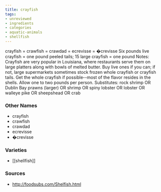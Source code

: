 ```yaml
---
title: crayfish
tags:
- unreviewed
- ingredients
- categories
- aquatic-animals
- shellfish
---
```

crayfish = crawfish = crawdad = ecrevisse = �crevisse Six pounds live crayfish = one pound peeled tails; 15 large crayfish = one pound Notes: Crayfish are very popular in Louisiana, where restaurants serve them on large platters along with bowls of melted butter. Buy live ones if you can; if not, large supermarkets sometimes stock frozen whole crayfish or crayfish tails. Get the whole crayfish if possible--most of the flavor resides in the shells. Allow one to two pounds per person. Substitutes: rock shrimp OR Dublin Bay prawns (larger) OR shrimp OR spiny lobster OR lobster OR walleye pike OR sheepshead OR crab

### Other Names

* crayfish
* crawfish
* crawdad
* ecrevisse
* �crevisse

### Varieties

* [[shellfish]]

### Sources
* http://foodsubs.com/Shelfish.html
